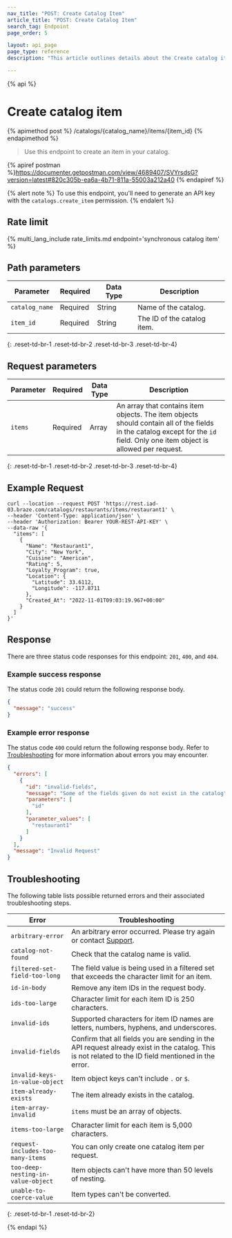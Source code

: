 ```yaml
---
nav_title: "POST: Create Catalog Item"
article_title: "POST: Create Catalog Item"
search_tag: Endpoint
page_order: 5

layout: api_page
page_type: reference
description: "This article outlines details about the Create catalog item Braze endpoint."

---
```

{% api %}
# Create catalog item
{% apimethod post %}
/catalogs/{catalog_name}/items/{item_id}
{% endapimethod %}

> Use this endpoint to create an item in your catalog.

{% apiref postman %}https://documenter.getpostman.com/view/4689407/SVYrsdsG?version=latest#820c305b-ea6a-4b71-811a-55003a212a40 {% endapiref %}

{% alert note %}
To use this endpoint, you'll need to generate an API key with the `catalogs.create_item` permission.
{% endalert %}

## Rate limit

{% multi_lang_include rate_limits.md endpoint='synchronous catalog item' %}

## Path parameters

| Parameter | Required | Data Type | Description |
|---|---|---|---|
| `catalog_name` | Required | String | Name of the catalog. |
| `item_id` | Required | String | The ID of the catalog item. |
{: .reset-td-br-1 .reset-td-br-2 .reset-td-br-3 .reset-td-br-4}

## Request parameters

| Parameter | Required | Data Type | Description |
|---|---|---|---|
| `items` | Required | Array | An array that contains item objects. The item objects should contain all of the fields in the catalog except for the `id` field. Only one item object is allowed per request. |
{: .reset-td-br-1 .reset-td-br-2 .reset-td-br-3 .reset-td-br-4}

## Example Request

```
curl --location --request POST 'https://rest.iad-03.braze.com/catalogs/restaurants/items/restaurant1' \
--header 'Content-Type: application/json' \
--header 'Authorization: Bearer YOUR-REST-API-KEY' \
--data-raw '{
  "items": [
    {
      "Name": "Restaurant1",
      "City": "New York",
      "Cuisine": "American",
      "Rating": 5,
      "Loyalty_Program": true,
      "Location": {
        "Latitude": 33.6112,
        "Longitude": -117.8711
      },
      "Created_At": "2022-11-01T09:03:19.967+00:00"
    }
  ]
}'
```

## Response

There are three status code responses for this endpoint: `201`, `400`, and `404`.

### Example success response

The status code `201` could return the following response body.

```json
{
  "message": "success"
}
```

### Example error response

The status code `400` could return the following response body. Refer to [Troubleshooting](#troubleshooting) for more information about errors you may encounter.

```json
{
  "errors": [
    {
      "id": "invalid-fields",
      "message": "Some of the fields given do not exist in the catalog",
      "parameters": [
        "id"
      ],
      "parameter_values": [
        "restaurant1"
      ]
    }
  ],
  "message": "Invalid Request"
}
```

## Troubleshooting

The following table lists possible returned errors and their associated troubleshooting steps.

| Error | Troubleshooting |
| --- | --- |
| `arbitrary-error` | An arbitrary error occurred. Please try again or contact [Support]({{site.baseurl}}/support_contact/). |
| `catalog-not-found` | Check that the catalog name is valid. |
| `filtered-set-field-too-long` | The field value is being used in a filtered set that exceeds the character limit for an item. |
| `id-in-body` | Remove any item IDs in the request body. |
| `ids-too-large` | Character limit for each item ID is 250 characters. |
| `invalid-ids` | Supported characters for item ID names are letters, numbers, hyphens, and underscores. |
| `invalid-fields` | Confirm that all fields you are sending in the API request already exist in the catalog. This is not related to the ID field mentioned in the error. |
| `invalid-keys-in-value-object` | Item object keys can't include `.` or `$`. |
| `item-already-exists` | The item already exists in the catalog. |
| `item-array-invalid` | `items` must be an array of objects. | 
| `items-too-large` | Character limit for each item is 5,000 characters. |
| `request-includes-too-many-items` | You can only create one catalog item per request. |
| `too-deep-nesting-in-value-object` | Item objects can't have more than 50 levels of nesting. |
| `unable-to-coerce-value` | Item types can't be converted. |
{: .reset-td-br-1 .reset-td-br-2}

{% endapi %}